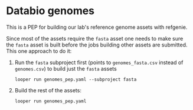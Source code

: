 # Databio genomes

This is a PEP for building our lab's reference genome assets with refgenie.

Since most of the assets require the `fasta` asset one needs to make sure the `fasta` asset is built before the jobs building other assets are submitted. This one approach to do it:

1. Run the `fasta` subproject first (points to `genomes_fasta.csv` instead of `genomes.csv`) to build just the `fasta` assets
	```
	looper run genomes_pep.yaml --subproject fasta
	```
1. Build the rest of the assets:
	```
	looper run genomes_pep.yaml
	```
